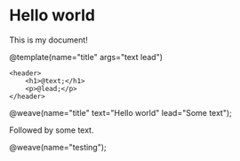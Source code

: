 # Hello world

This is my document!

@template(name="title" args="text lead")
```
<header>
    <h1>@text;</h1>
    <p>@lead;</p>
</header>
```

 @weave(name="title" text="Hello world" lead="Some text");

Followed by some text.

 @weave(name="testing");